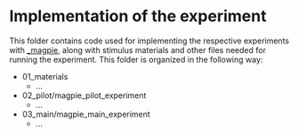 # Implementation of the experiment
This folder contains code used for implementing the respective experiments with [\_magpie](https://github.com/magpie-ea), along with stimulus materials and other files needed for running the experiment. This folder is organized in the following way:
- 01_materials
    - ...
- 02_pilot/magpie_pilot_experiment
    - ...
- 03_main/magpie_main_experiment
    - ...
